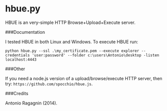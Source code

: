 hbue.py
=======

HBUE is an very-simple HTTP Browse+Upload+Execute server.

###Documentation


I tested HBUE in both Linux and Windows. To execute HBUE run:
    
    python hbue.py --ssl .\my_certificate.pem --execute explorer --credentials 'user:password' --folder c:\users\Antonio\desktop -listen localhost:4443

###Other

If you need a node.js version of a upload/browse/execute HTTP server, then try: `https://github.com/spocchio/hbue.js`.

###Credits

Antonio Ragagnin (2014).
